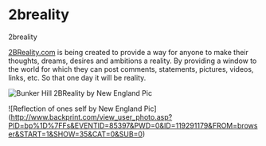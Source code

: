 2breality
=========

2breality

[2BReality.com](http://www.2breality.com/) is being created to provide a way for anyone to make their thoughts, dreams, desires and ambitions a reality. By providing a window to the world for which they can post comments, statements, pictures, videos, links, etc. So that one day it will be reality.

![Bunker Hill 2BReality by New England Pic](https://lh5.googleusercontent.com/-bnjEegp_2KY/UVbP0IWjtcI/AAAAAAAAt38/kFxs0z_WptQ/s540/_DSC6915.JPG)

![Reflection of ones self by New England Pic] (http://www.backprint.com/view_user_photo.asp?PID=bp%1D%7FFs&EVENTID=85397&PWD=0&ID=119291179&FROM=browser&START=1&SHOW=35&CAT=0&SUB=0)
